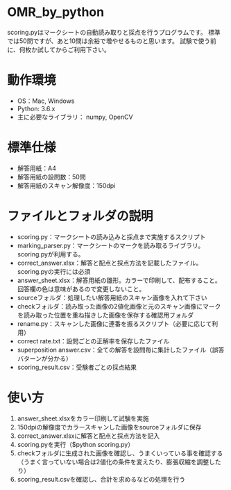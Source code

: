 # OMR_by_python
scoring.pyはマークシートの自動読み取りと採点を行うプログラムです。
標準では50問ですが、あと10問は余裕で増やせるものと思います。
試験で使う前に、何枚か試してからご利用下さい。

# 動作環境
* OS：Mac, Windows
* Python: 3.6.x
* 主に必要なライブラリ： numpy, OpenCV

# 標準仕様
* 解答用紙：A4
* 解答用紙の設問数：50問
* 解答用紙のスキャン解像度：150dpi

# ファイルとフォルダの説明
* scoring.py：マークシートの読み込みと採点まで実施するスクリプト
* marking_parser.py：マークシートのマークを読み取るライブラリ。scoring.pyが利用する。
* correct_answer.xlsx：解答と配点と採点方法を記載したファイル。scoring.pyの実行には必須
* answer_sheet.xlsx：解答用紙の雛形。カラーで印刷して、配布すること。回答欄の色は意味があるので変更しないこと。
* sourceフォルダ：処理したい解答用紙のスキャン画像を入れて下さい
* checkフォルダ：読み取った画像の2値化画像と元のスキャン画像にマークを読み取った位置を重ね描きした画像を保存する確認用フォルダ
* rename.py：スキャンした画像に連番を振るスクリプト（必要に応じて利用）
* correct rate.txt：設問ごとの正解率を保存したファイル
* superposition answer.csv：全ての解答を設問毎に集計したファイル（誤答バターンが分かる）
* scoring_result.csv：受験者ごとの採点結果

# 使い方
1. answer_sheet.xlsxをカラー印刷して試験を実施
1. 150dpiの解像度でカラースキャンした画像をsourceフォルダに保存
1. correct_answer.xlsxに解答と配点と採点方法を記入
1. scoring.pyを実行（$python scoring.py）
1. checkフォルダに生成された画像を確認し、うまくいっている事を確認する（うまく言っていない場合は2値化の条件を変えたり、膨張収縮を調整したり）
1. scoring_result.csvを確認し、合計を求めるなどの処理を行う
